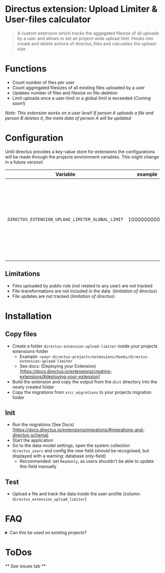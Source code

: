 # Directus extension: Upload Limiter & User-files calculator
>
> A custom extension which tracks the aggegated filesize of all uploads by a user and allows to set an project-wide upload limit.
> Hooks into create and delete actions of directus_files and calculates the upload-size
>

# Functions
* Count number of files per user
* Count aggregated filesizes of all existing files uploaded by a user
* Updates number of files and filesize on file-deletion 
* Limit uploads once a user-limit or a global limit is exceeded (_Coming soon!_)

_Note: This extension works on a user level! If person A uploads a file and person B deletes it, the meta data of person A will be updated_


# Configuration
Until directus provides a key-value store for extensions the configurations will be made through the projects environment variables. This might change in a future version!


| Variable | example | description |
| ----------- | ----------- | ----------- |
| `DIRECTUS_EXTENSION_UPLOAD_LIMITER_GLOBAL_LIMIT` | 100000000000       | Global upload limit for all tracked data in byte. Used to limit the project-wide uploads generated by all users together.

## Limitations
* Files uploaded by public role (not related to any user) are not tracked
* File-transformations are not included in the data. (_limitation of directus_)
* File updates are not tracked (_limitation of directus_)


# Installation
## Copy files
* Create a folder `directus-extension-upload-limiter` inside your projects extensions-folder
  * Example: `<your-directus-project>/extensions/hooks/directus-extension-upload-limiter`
  * See docs: (Deploying your Extension)[https://docs.directus.io/extensions/creating-extensions/#deploying-your-extension]
* Build the extension and copy the output from the `dist` directory into the newly created folder
* Copy the migrations from `src/_migrations` to your projects migration folder

## Init
* Run the migrations (See Docs)[https://docs.directus.io/extensions/migrations/#migrations-and-directus-schema]
* Start the application
* Go to the data-model settings, open the system collection `directus_users` and config the new field (should be recognised, but displayed with a warning: database only-field) 
  * Recommended: set `Readonly`, as users shouldn't be able to update this field manually

## Test
* Upload a file and track the data inside the user-profile (column: `directus_extension_upload_limiter`)

# FAQ
<details>
  <summary>Can this be used on existing projects?</summary>
  Right know it won't work on existing projects where already user related files exists. 


  ### Background
  This is based on the fact that we track file creattion and deletion. If there already exists files when the extension is installed and a user deletes a file he would get a negative amount of uploads. We do prevent this, as this wouldn't make any sense.

  In a future version a re-calculation of existing files is planned. Once this is available it can be installed on existin projects.
</details>


# ToDos
** See issues tab **